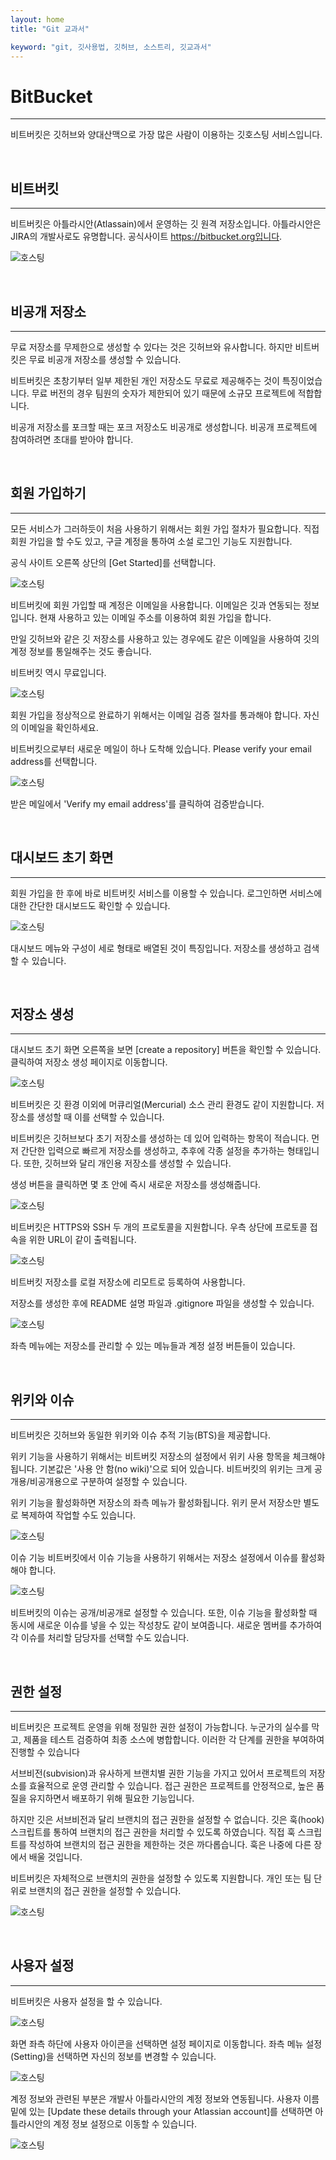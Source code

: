 ```yaml
---
layout: home
title: "Git 교과서"

keyword: "git, 깃사용법, 깃허브, 소스트리, 깃교과서"
---
```

# BitBucket
<hr>

비트버킷은 깃허브와 양대산맥으로 가장 많은 사람이 이용하는 깃호스팅 서비스입니다. 

<br>

## 비트버킷
<hr>

비트버킷은 아틀라시안(Atlassain)에서 운영하는 깃 원격 저장소입니다. 아틀라시안은 JIRA의 개발사로도 유명합니다. 공식사이트 https://bitbucket.org입니다.

![호스팅](./img/bitbucket_01.jpg) 


<br>

## 비공개 저장소
<hr>

무료 저장소를 무제한으로 생성할 수 있다는 것은 깃허브와 유사합니다. 하지만 비트버킷은 무료 비공개 저장소를 생성할 수 있습니다. 

비트버킷은 초창기부터 일부 제한된 개인 저장소도 무료로 제공해주는 것이 특징이었습니다. 무료 버전의 경우 팀원의 숫자가 제한되어 있기 때문에 소규모 프로젝트에 적합합니다. 

비공개 저장소를 포크할 때는 포크 저장소도 비공개로 생성합니다. 비공개 프로젝트에 참여하려면 초대를 받아야 합니다. 


<br>

## 회원 가입하기
<hr>

모든 서비스가 그러하듯이 처음 사용하기 위해서는 회원 가입 절차가 필요합니다. 직접 회원 가입을 할 수도 있고, 구글 계정을 통하여 소설 로그인 기능도 지원합니다.

공식 사이트 오른쪽 상단의 [Get Started]를 선택합니다.

![호스팅](./img/bitbucket_02.jpg) 

비트버킷에 회원 가입할 때 계정은 이메일을 사용합니다. 이메일은 깃과 연동되는 정보입니다. 현재 사용하고 있는 이메일 주소를 이용하여 회원 가입을 합니다.

만일 깃허브와 같은 깃 저장소를 사용하고 있는 경우에도 같은 이메일을 사용하여 깃의 계정 정보를 통일해주는 것도 좋습니다.

비트버킷 역시 무료입니다.

![호스팅](./img/bitbucket_03.png) 
 

회원 가입을 정상적으로 완료하기 위해서는 이메일 검증 절차를 통과해야 합니다. 자신의 이메일을 확인하세요.

비트버킷으로부터 새로운 메일이 하나 도착해 있습니다. Please verify your email address를 선택합니다.

![호스팅](./img/bitbucket_04.png) 

받은 메일에서 'Verify my email address'를 클릭하여 검증받습니다.


<br>

## 대시보드 초기 화면
<hr>

회원 가입을 한 후에 바로 비트버킷 서비스를 이용할 수 있습니다. 로그인하면 서비스에 대한 간단한 대시보드도 확인할 수 있습니다.

![호스팅](./img/bitbucket_05.jpg) 

대시보드 메뉴와 구성이 세로 형태로 배열된 것이 특징입니다. 저장소를 생성하고 검색할 수 있습니다.

<br>

## 저장소 생성
<hr>

대시보드 초기 화면 오른쪽을 보면 [create a repository] 버튼을 확인할 수 있습니다. 클릭하여 저장소 생성 페이지로 이동합니다.

![호스팅](./img/bitbucket_06.jpg) 

 
비트버킷은 깃 환경 이외에 머큐리얼(Mercurial) 소스 관리 환경도 같이 지원합니다. 저장소를 생성할 때 이를 선택할 수 있습니다.

비트버킷은 깃허브보다 초기 저장소를 생성하는 데 있어 입력하는 항목이 적습니다. 먼저 간단한 입력으로 빠르게 저장소를 생성하고, 추후에 각종 설정을 추가하는 형태입니다. 또한, 깃허브와 달리 개인용 저장소를 생성할 수 있습니다.

생성 버튼을 클릭하면 몇 초 안에 즉시 새로운 저장소를 생성해줍니다.

![호스팅](./img/bitbucket_07.jpg) 

비트버킷은 HTTPS와 SSH 두 개의 프로토콜을 지원합니다. 우측 상단에 프로토콜 접속을 위한 URL이 같이 출력됩니다.

![호스팅](./img/bitbucket_08.jpg) 

비트버킷 저장소를 로컬 저장소에 리모트로 등록하여 사용합니다.


저장소를 생성한 후에 README 설명 파일과 .gitignore 파일을 생성할 수 있습니다.

![호스팅](./img/bitbucket_09.jpg)  

좌측 메뉴에는 저장소를 관리할 수 있는 메뉴들과 계정 설정 버튼들이 있습니다.

<br>

## 위키와 이슈
<hr>

비트버킷은 깃허브와 동일한 위키와 이슈 추적 기능(BTS)을 제공합니다.

위키 기능을 사용하기 위해서는 비트버킷 저장소의 설정에서 위키 사용 항목을 체크해야 됩니다. 기본값은 '사용 안 함(no wiki)'으로 되어 있습니다. 비트버킷의 위키는 크게 공개용/비공개용으로 구분하여 설정할 수 있습니다.

위키 기능을 활성화하면 저장소의 좌측 메뉴가 활성화됩니다. 위키 문서 저장소만 별도로 복제하여 작업할 수도 있습니다.

![호스팅](./img/bitbucket_10.png)  

이슈 기능
비트버킷에서 이슈 기능을 사용하기 위해서는 저장소 설정에서 이슈를 활성화해야 합니다.

![호스팅](./img/bitbucket_11.png)  

비트버킷의 이슈는 공개/비공개로 설정할 수 있습니다. 또한, 이슈 기능을 활성화할 때 동시에 새로운 이슈를 넣을 수 있는 작성창도 같이 보여줍니다. 새로운 멤버를 추가하여 각 이슈를 처리할 담당자를 선택할 수도 있습니다.


<br>

## 권한 설정
<hr>

비트버킷은 프로젝트 운영을 위해 정밀한 권한 설정이 가능합니다. 누군가의 실수를 막고, 제품을 테스트 검증하여 최종 소스에 병합합니다. 이러한 각 단계를 권한을 부여하여 진행할 수 있습니다

서브비전(subvision)과 유사하게 브랜치별 권한 기능을 가지고 있어서 프로젝트의 저장소를 효율적으로 운영 관리할 수 있습니다. 접근 권한은 프로젝트를 안정적으로, 높은 품질을 유지하면서 배포하기 위해 필요한 기능입니다.

하지만 깃은 서브비전과 달리 브랜치의 접근 권한을 설정할 수 없습니다. 깃은 훅(hook) 스크립트를 통하여 브랜치의 접근 권한을 처리할 수 있도록 하였습니다. 직접 훅 스크립트를 작성하여 브랜치의 접근 권한을 제한하는 것은 까다롭습니다. 훅은 나중에 다른 장에서 배울 것입니다.

비트버킷은 자체적으로 브랜치의 권한을 설정할 수 있도록 지원합니다. 개인 또는 팀 단위로 브랜치의 접근 권한을 설정할 수 있습니다.

![호스팅](./img/bitbucket_12.png) 

<br>

## 사용자 설정
<hr>

비트버킷은 사용자 설정을 할 수 있습니다. 

![호스팅](./img/bitbucket_13.jpg) 

화면 좌측 하단에 사용자 아이콘을 선택하면 설정 페이지로 이동합니다. 좌측 메뉴 설정(Setting)을 선택하면 자신의 정보를 변경할 수 있습니다.

![호스팅](./img/bitbucket_14.jpg) 

계정 정보와 관련된 부분은 개발사 아틀라시안의 계정 정보와 연동됩니다. 사용자 이름 밑에 있는 [Update these details through your Atlassian account]를 선택하면 아틀라시안의 계정 정보 설정으로 이동할 수 있습니다.

![호스팅](./img/bitbucket_14.jpg) 


<br>

<br>